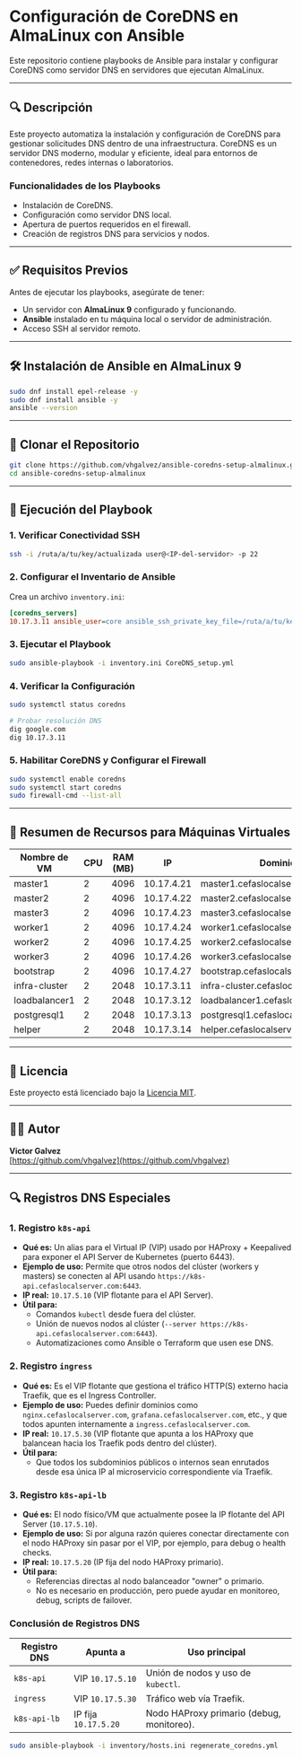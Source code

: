 # Configuración de CoreDNS en AlmaLinux con Ansible

Este repositorio contiene playbooks de Ansible para instalar y configurar CoreDNS como servidor DNS en servidores que ejecutan AlmaLinux.

---

## 🔍 Descripción

Este proyecto automatiza la instalación y configuración de CoreDNS para gestionar solicitudes DNS dentro de una infraestructura. CoreDNS es un servidor DNS moderno, modular y eficiente, ideal para entornos de contenedores, redes internas o laboratorios.

### Funcionalidades de los Playbooks

- Instalación de CoreDNS.
- Configuración como servidor DNS local.
- Apertura de puertos requeridos en el firewall.
- Creación de registros DNS para servicios y nodos.

---

## ✅ Requisitos Previos

Antes de ejecutar los playbooks, asegúrate de tener:

- Un servidor con **AlmaLinux 9** configurado y funcionando.
- **Ansible** instalado en tu máquina local o servidor de administración.
- Acceso SSH al servidor remoto.

---

## 🛠️ Instalación de Ansible en AlmaLinux 9

```bash
sudo dnf install epel-release -y
sudo dnf install ansible -y
ansible --version
```

---

## 👀 Clonar el Repositorio

```bash
git clone https://github.com/vhgalvez/ansible-coredns-setup-almalinux.git
cd ansible-coredns-setup-almalinux
```

---

## 🚪 Ejecución del Playbook

### 1. Verificar Conectividad SSH

```bash
ssh -i /ruta/a/tu/key/actualizada user@<IP-del-servidor> -p 22
```

### 2. Configurar el Inventario de Ansible

Crea un archivo `inventory.ini`:

```ini
[coredns_servers]
10.17.3.11 ansible_user=core ansible_ssh_private_key_file=/ruta/a/tu/key/actualizada ansible_port=22
```

### 3. Ejecutar el Playbook

```bash
sudo ansible-playbook -i inventory.ini CoreDNS_setup.yml
```

### 4. Verificar la Configuración

```bash
sudo systemctl status coredns

# Probar resolución DNS
dig google.com
dig 10.17.3.11
```

### 5. Habilitar CoreDNS y Configurar el Firewall

```bash
sudo systemctl enable coredns
sudo systemctl start coredns
sudo firewall-cmd --list-all
```

---

## 📄 Resumen de Recursos para Máquinas Virtuales

| Nombre de VM     | CPU | RAM (MB) | IP           | Dominio                           | Disco (GB) | Hostname     |
|------------------|-----|----------|--------------|-----------------------------------|------------|--------------|
| master1          | 2   | 4096     | 10.17.4.21   | master1.cefaslocalserver.com      | 50         | master1      |
| master2          | 2   | 4096     | 10.17.4.22   | master2.cefaslocalserver.com      | 50         | master2      |
| master3          | 2   | 4096     | 10.17.4.23   | master3.cefaslocalserver.com      | 50         | master3      |
| worker1          | 2   | 4096     | 10.17.4.24   | worker1.cefaslocalserver.com      | 50         | worker1      |
| worker2          | 2   | 4096     | 10.17.4.25   | worker2.cefaslocalserver.com      | 50         | worker2      |
| worker3          | 2   | 4096     | 10.17.4.26   | worker3.cefaslocalserver.com      | 50         | worker3      |
| bootstrap        | 2   | 4096     | 10.17.4.27   | bootstrap.cefaslocalserver.com    | 50         | bootstrap    |
| infra-cluster    | 2   | 2048     | 10.17.3.11   | infra-cluster.cefaslocalserver.com| 32         | infra-cluster|
| loadbalancer1    | 2   | 2048     | 10.17.3.12   | loadbalancer1.cefaslocalserver.com| 32         | loadbalancer1|
| postgresql1      | 2   | 2048     | 10.17.3.13   | postgresql1.cefaslocalserver.com  | 32         | postgresql1  |
| helper           | 2   | 2048     | 10.17.3.14   | helper.cefaslocalserver.com       | 32         | helper_node  |

---

## 🔖 Licencia

Este proyecto está licenciado bajo la [Licencia MIT](https://opensource.org/licenses/MIT).

---

## 👨‍💼 Autor

**Victor Galvez**  
[https://github.com/vhgalvez](https://github.com/vhgalvez)

---

## 🔍 Registros DNS Especiales

### 1. Registro `k8s-api`

- **Qué es:** Un alias para el Virtual IP (VIP) usado por HAProxy + Keepalived para exponer el API Server de Kubernetes (puerto 6443).
- **Ejemplo de uso:** Permite que otros nodos del clúster (workers y masters) se conecten al API usando `https://k8s-api.cefaslocalserver.com:6443`.
- **IP real:** `10.17.5.10` (VIP flotante para el API Server).
- **Útil para:**
  - Comandos `kubectl` desde fuera del clúster.
  - Unión de nuevos nodos al clúster (`--server https://k8s-api.cefaslocalserver.com:6443`).
  - Automatizaciones como Ansible o Terraform que usen ese DNS.

### 2. Registro `ingress`

- **Qué es:** Es el VIP flotante que gestiona el tráfico HTTP(S) externo hacia Traefik, que es el Ingress Controller.
- **Ejemplo de uso:** Puedes definir dominios como `nginx.cefaslocalserver.com`, `grafana.cefaslocalserver.com`, etc., y que todos apunten internamente a `ingress.cefaslocalserver.com`.
- **IP real:** `10.17.5.30` (VIP flotante que apunta a los HAProxy que balancean hacia los Traefik pods dentro del clúster).
- **Útil para:**
  - Que todos los subdominios públicos o internos sean enrutados desde esa única IP al microservicio correspondiente vía Traefik.

### 3. Registro `k8s-api-lb`

- **Qué es:** El nodo físico/VM que actualmente posee la IP flotante del API Server (`10.17.5.10`).
- **Ejemplo de uso:** Si por alguna razón quieres conectar directamente con el nodo HAProxy sin pasar por el VIP, por ejemplo, para debug o health checks.
- **IP real:** `10.17.5.20` (IP fija del nodo HAProxy primario).
- **Útil para:**
  - Referencias directas al nodo balanceador "owner" o primario.
  - No es necesario en producción, pero puede ayudar en monitoreo, debug, scripts de failover.

### Conclusión de Registros DNS

| Registro DNS | Apunta a       | Uso principal                          |
|--------------|----------------|----------------------------------------|
| `k8s-api`    | VIP `10.17.5.10` | Unión de nodos y uso de `kubectl`.     |
| `ingress`    | VIP `10.17.5.30` | Tráfico web vía Traefik.              |
| `k8s-api-lb` | IP fija `10.17.5.20` | Nodo HAProxy primario (debug, monitoreo). |




```bash
sudo ansible-playbook -i inventory/hosts.ini regenerate_coredns.yml
```
